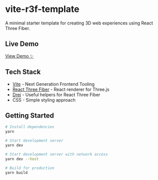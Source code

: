 # vite-r3f-template

A minimal starter template for creating 3D web experiences using React Three Fiber.

## Live Demo

[View Demo ✨](https://vite-r3f-template.vercel.app/)

## Tech Stack

- [Vite](https://vitejs.dev/) - Next Generation Frontend Tooling
- [React Three Fiber](https://docs.pmnd.rs/react-three-fiber/) - React renderer for Three.js
- [Drei](https://github.com/pmndrs/drei) - Useful helpers for React Three Fiber
- CSS - Simple styling approach

## Getting Started

```bash
# Install dependencies
yarn

# Start development server
yarn dev

# Start development server with network access
yarn dev --host

# Build for production
yarn build
```
